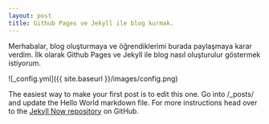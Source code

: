 ```yaml
---
layout: post
title: Github Pages ve Jekyll ile blog kurmak.
---
```


Merhabalar, blog oluşturmaya ve öğrendiklerimi burada paylaşmaya karar verdim.
İlk olarak Github Pages ve Jekyll ile blog nasıl oluşturulur göstermek istiyorum.

![_config.yml]({{ site.baseurl }}/images/config.png)

The easiest way to make your first post is to edit this one. Go into /_posts/ and update the Hello World markdown file. For more instructions head over to the [Jekyll Now repository](https://github.com/barryclark/jekyll-now) on GitHub.